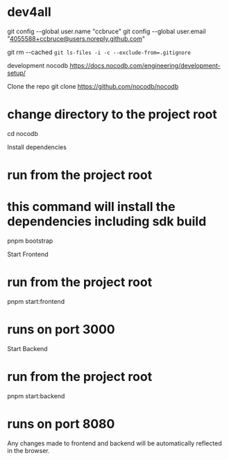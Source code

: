 # dev4all

git config --global user.name "ccbruce"
git config --global user.email "4055588+ccbruce@users.noreply.github.com"

git rm --cached `git ls-files -i -c --exclude-from=.gitignore` 

development 
nocodb
   https://docs.nocodb.com/engineering/development-setup/

Clone the repo
git clone https://github.com/nocodb/nocodb
# change directory to the project root
cd nocodb

Install dependencies
# run from the project root
# this command will install the dependencies including sdk build
pnpm bootstrap

Start Frontend
# run from the project root
pnpm start:frontend
# runs on port 3000

Start Backend
# run from the project root
pnpm start:backend
# runs on port 8080

Any changes made to frontend and backend will be automatically reflected in the browser.